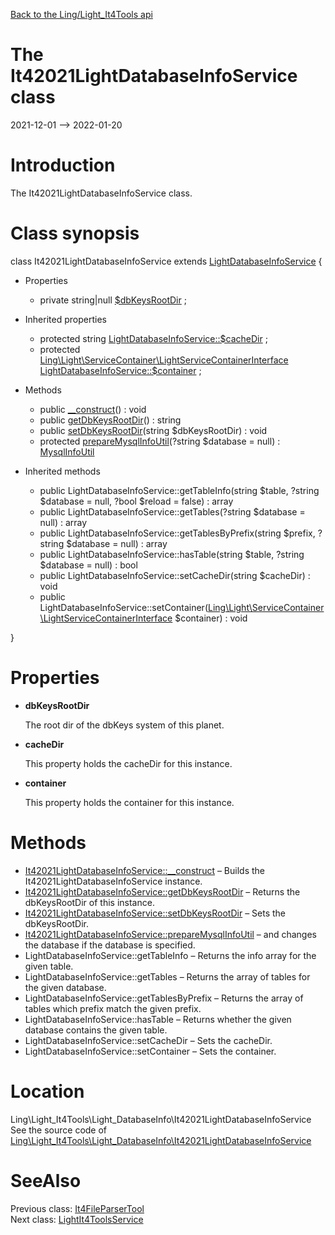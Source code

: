 [Back to the Ling/Light_It4Tools api](https://github.com/lingtalfi/Light_It4Tools/blob/master/doc/api/Ling/Light_It4Tools.md)



The It42021LightDatabaseInfoService class
================
2021-12-01 --> 2022-01-20






Introduction
============

The It42021LightDatabaseInfoService class.



Class synopsis
==============


class <span class="pl-k">It42021LightDatabaseInfoService</span> extends [LightDatabaseInfoService](https://github.com/lingtalfi/Light_DatabaseInfo/blob/master/doc/api/Ling/Light_DatabaseInfo/Service/LightDatabaseInfoService.md)  {

- Properties
    - private string|null [$dbKeysRootDir](#property-dbKeysRootDir) ;

- Inherited properties
    - protected string [LightDatabaseInfoService::$cacheDir](#property-cacheDir) ;
    - protected [Ling\Light\ServiceContainer\LightServiceContainerInterface](https://github.com/lingtalfi/Light/blob/master/doc/api/Ling/Light/ServiceContainer/LightServiceContainerInterface.md) [LightDatabaseInfoService::$container](#property-container) ;

- Methods
    - public [__construct](https://github.com/lingtalfi/Light_It4Tools/blob/master/doc/api/Ling/Light_It4Tools/Light_DatabaseInfo/It42021LightDatabaseInfoService/__construct.md)() : void
    - public [getDbKeysRootDir](https://github.com/lingtalfi/Light_It4Tools/blob/master/doc/api/Ling/Light_It4Tools/Light_DatabaseInfo/It42021LightDatabaseInfoService/getDbKeysRootDir.md)() : string
    - public [setDbKeysRootDir](https://github.com/lingtalfi/Light_It4Tools/blob/master/doc/api/Ling/Light_It4Tools/Light_DatabaseInfo/It42021LightDatabaseInfoService/setDbKeysRootDir.md)(string $dbKeysRootDir) : void
    - protected [prepareMysqlInfoUtil](https://github.com/lingtalfi/Light_It4Tools/blob/master/doc/api/Ling/Light_It4Tools/Light_DatabaseInfo/It42021LightDatabaseInfoService/prepareMysqlInfoUtil.md)(?string $database = null) : [MysqlInfoUtil](https://github.com/lingtalfi/SimplePdoWrapper/blob/master/doc/api/Ling/SimplePdoWrapper/Util/MysqlInfoUtil.md)

- Inherited methods
    - public LightDatabaseInfoService::getTableInfo(string $table, ?string $database = null, ?bool $reload = false) : array
    - public LightDatabaseInfoService::getTables(?string $database = null) : array
    - public LightDatabaseInfoService::getTablesByPrefix(string $prefix, ?string $database = null) : array
    - public LightDatabaseInfoService::hasTable(string $table, ?string $database = null) : bool
    - public LightDatabaseInfoService::setCacheDir(string $cacheDir) : void
    - public LightDatabaseInfoService::setContainer([Ling\Light\ServiceContainer\LightServiceContainerInterface](https://github.com/lingtalfi/Light/blob/master/doc/api/Ling/Light/ServiceContainer/LightServiceContainerInterface.md) $container) : void

}




Properties
=============

- <span id="property-dbKeysRootDir"><b>dbKeysRootDir</b></span>

    The root dir of the dbKeys system of this planet.
    
    

- <span id="property-cacheDir"><b>cacheDir</b></span>

    This property holds the cacheDir for this instance.
    
    

- <span id="property-container"><b>container</b></span>

    This property holds the container for this instance.
    
    



Methods
==============

- [It42021LightDatabaseInfoService::__construct](https://github.com/lingtalfi/Light_It4Tools/blob/master/doc/api/Ling/Light_It4Tools/Light_DatabaseInfo/It42021LightDatabaseInfoService/__construct.md) &ndash; Builds the It42021LightDatabaseInfoService instance.
- [It42021LightDatabaseInfoService::getDbKeysRootDir](https://github.com/lingtalfi/Light_It4Tools/blob/master/doc/api/Ling/Light_It4Tools/Light_DatabaseInfo/It42021LightDatabaseInfoService/getDbKeysRootDir.md) &ndash; Returns the dbKeysRootDir of this instance.
- [It42021LightDatabaseInfoService::setDbKeysRootDir](https://github.com/lingtalfi/Light_It4Tools/blob/master/doc/api/Ling/Light_It4Tools/Light_DatabaseInfo/It42021LightDatabaseInfoService/setDbKeysRootDir.md) &ndash; Sets the dbKeysRootDir.
- [It42021LightDatabaseInfoService::prepareMysqlInfoUtil](https://github.com/lingtalfi/Light_It4Tools/blob/master/doc/api/Ling/Light_It4Tools/Light_DatabaseInfo/It42021LightDatabaseInfoService/prepareMysqlInfoUtil.md) &ndash; and changes the database if the database is specified.
- LightDatabaseInfoService::getTableInfo &ndash; Returns the info array for the given table.
- LightDatabaseInfoService::getTables &ndash; Returns the array of tables for the given database.
- LightDatabaseInfoService::getTablesByPrefix &ndash; Returns the array of tables which prefix match the given prefix.
- LightDatabaseInfoService::hasTable &ndash; Returns whether the given database contains the given table.
- LightDatabaseInfoService::setCacheDir &ndash; Sets the cacheDir.
- LightDatabaseInfoService::setContainer &ndash; Sets the container.





Location
=============
Ling\Light_It4Tools\Light_DatabaseInfo\It42021LightDatabaseInfoService<br>
See the source code of [Ling\Light_It4Tools\Light_DatabaseInfo\It42021LightDatabaseInfoService](https://github.com/lingtalfi/Light_It4Tools/blob/master/Light_DatabaseInfo/It42021LightDatabaseInfoService.php)



SeeAlso
==============
Previous class: [It4FileParserTool](https://github.com/lingtalfi/Light_It4Tools/blob/master/doc/api/Ling/Light_It4Tools/File/It4FileParserTool.md)<br>Next class: [LightIt4ToolsService](https://github.com/lingtalfi/Light_It4Tools/blob/master/doc/api/Ling/Light_It4Tools/Service/LightIt4ToolsService.md)<br>
